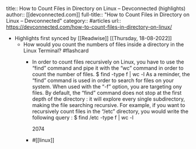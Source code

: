 title:: How to Count Files in Directory on Linux – Devconnected (highlights)
author:: [[devconnected.com]]
full-title:: "How to Count Files in Directory on Linux – Devconnected"
category:: #articles
url:: https://devconnected.com/how-to-count-files-in-directory-on-linux/

- Highlights first synced by [[Readwise]] [[Thursday, 18-08-2022]]
	- How would you count the numbers of files inside a directory in the Linux Terminal? #flashcard
		- In order to count files recursively on Linux, you have to use the “find” command and pipe it with the “wc” command in order to count the number of files.
		  $ find <directory> -type f | wc -l
		  As a reminder, the “find” command is used in order to search for files on your system. 
		  When used with the “-f” option, you are targeting ony files. 
		  By default, the “find” command does not stop at the first depth of the directory : it will explore every single subdirectory, making the file searching recursive.
		  For example, if you want to recursively count files in the “/etc” directory, you would write the following query :
		  $ find /etc -type f | wc -l
		  
		  2074
		- #[[linux]]